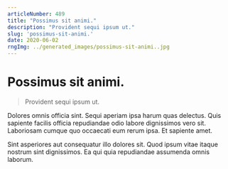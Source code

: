 ```yaml
---
articleNumber: 489
title: "Possimus sit animi."
description: "Provident sequi ipsum ut."
slug: 'possimus-sit-animi.'
date: 2020-06-02
rngImg: ../generated_images/possimus-sit-animi..jpg
---
```


# Possimus sit animi.

> Provident sequi ipsum ut.

Dolores omnis officia sint. Sequi aperiam ipsa harum quas delectus. Quis sapiente facilis officia repudiandae odio labore dignissimos vero sit. Laboriosam cumque quo occaecati eum rerum ipsa. Et sapiente amet.
 Sint asperiores aut consequatur illo dolores sit. Quod ipsum vitae itaque nostrum sint dignissimos. Ea qui quia repudiandae assumenda omnis laborum.

